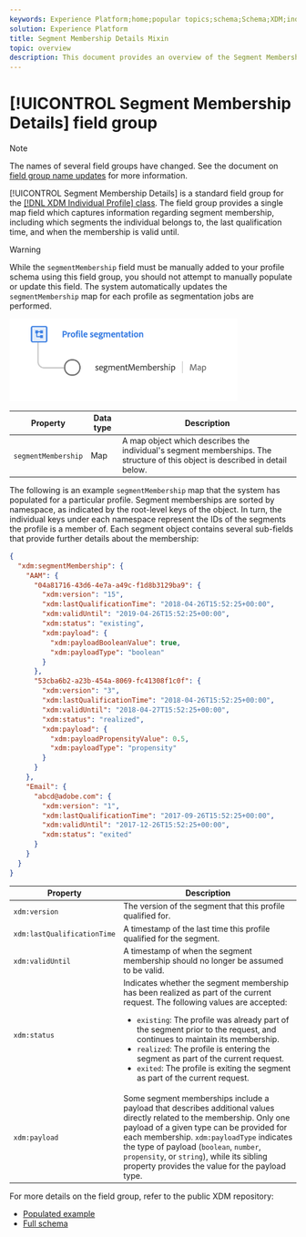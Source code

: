 ```yaml
---
keywords: Experience Platform;home;popular topics;schema;Schema;XDM;individual profile;fields;schemas;Schemas;segment;segmentMembership;segment membership;Schema design;map;Map;
solution: Experience Platform
title: Segment Membership Details Mixin
topic: overview
description: This document provides an overview of the Segment Membership Details field group.
---
```


# [!UICONTROL Segment Membership Details] field group

>[!NOTE]
>
>The names of several field groups have changed. See the document on [field group name updates](../name-updates.md) for more information.

[!UICONTROL Segment Membership Details] is a standard field group for the [[!DNL XDM Individual Profile] class](../../classes/individual-profile.md). The field group provides a single map field which captures information regarding segment membership, including which segments the individual belongs to, the last qualification time, and when the membership is valid until.

>[!WARNING]
>
>While the `segmentMembership` field must be manually added to your profile schema using this field group, you should not attempt to manually populate or update this field. The system automatically updates the `segmentMembership` map for each profile as segmentation jobs are performed.

<img src='../../images/data-types/profile-segmentation.png' width=400 /><br />

| Property | Data type | Description |
| --- | --- | --- |
| `segmentMembership` | Map | A map object which describes the individual's segment memberships. The structure of this object is described in detail below. |

The following is an example `segmentMembership` map that the system has populated for a particular profile. Segment memberships are sorted by namespace, as indicated by the root-level keys of the object. In turn, the individual keys under each namespace represent the IDs of the segments the profile is a member of. Each segment object contains several sub-fields that provide further details about the membership:

```json
{
  "xdm:segmentMembership": {
    "AAM": {
      "04a81716-43d6-4e7a-a49c-f1d8b3129ba9": {
        "xdm:version": "15",
        "xdm:lastQualificationTime": "2018-04-26T15:52:25+00:00",
        "xdm:validUntil": "2019-04-26T15:52:25+00:00",
        "xdm:status": "existing",
        "xdm:payload": {
          "xdm:payloadBooleanValue": true,
          "xdm:payloadType": "boolean"
        }
      },
      "53cba6b2-a23b-454a-8069-fc41308f1c0f": {
        "xdm:version": "3",
        "xdm:lastQualificationTime": "2018-04-26T15:52:25+00:00",
        "xdm:validUntil": "2018-04-27T15:52:25+00:00",
        "xdm:status": "realized",
        "xdm:payload": {
          "xdm:payloadPropensityValue": 0.5,
          "xdm:payloadType": "propensity"
        }
      }
    },
    "Email": {
      "abcd@adobe.com": {
        "xdm:version": "1",
        "xdm:lastQualificationTime": "2017-09-26T15:52:25+00:00",
        "xdm:validUntil": "2017-12-26T15:52:25+00:00",
        "xdm:status": "exited"
      }
    }
  }
}
```

| Property | Description |
| --- | --- |
| `xdm:version` | The version of the segment that this profile qualified for. |
| `xdm:lastQualificationTime` | A timestamp of the last time this profile qualified for the segment. |
| `xdm:validUntil` | A timestamp of when the segment membership should no longer be assumed to be valid. |
| `xdm:status` | Indicates whether the segment membership has been realized as part of the current request. The following values are accepted: <ul><li>`existing`: The profile was already part of the segment prior to the request, and continues to maintain its membership.</li><li>`realized`: The profile is entering the segment as part of the current request.</li><li>`exited`: The profile is exiting the segment as part of the current request.</li></ul> |
| `xdm:payload` | Some segment memberships include a payload that describes additional values directly related to the membership. Only one payload of a given type can be provided for each membership. `xdm:payloadType` indicates the type of payload (`boolean`, `number`, `propensity`, or `string`), while its sibling property provides the value for the payload type. |

For more details on the field group, refer to the public XDM repository:

* [Populated example](https://github.com/adobe/xdm/blob/master/components/mixins/profile/profile-personal-details.example.1.json)
* [Full schema](https://github.com/adobe/xdm/blob/master/components/mixins/profile/profile-personal-details.schema.json)
